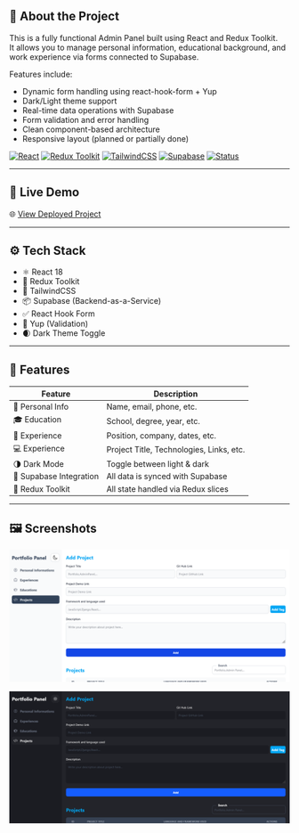 ## 📝 About the Project

This is a fully functional Admin Panel built using React and Redux Toolkit.  
It allows you to manage personal information, educational background, and work experience via forms connected to Supabase.

Features include:

- Dynamic form handling using react-hook-form + Yup  
- Dark/Light theme support  
- Real-time data operations with Supabase  
- Form validation and error handling  
- Clean component-based architecture  
- Responsive layout (planned or partially done)


[![React](https://img.shields.io/badge/React-18-blue?logo=react)](https://react.dev)
[![Redux Toolkit](https://img.shields.io/badge/Redux--Toolkit-RTK-purple?logo=redux)](https://redux-toolkit.js.org/)
[![TailwindCSS](https://img.shields.io/badge/TailwindCSS-3.0-teal?logo=tailwindcss)](https://tailwindcss.com)
[![Supabase](https://img.shields.io/badge/Supabase-Realtime-green?logo=supabase)](https://supabase.io)
[![Status](https://img.shields.io/badge/Status-Deployed-brightgreen)](#)

---

## 🚀 Live Demo

🌐 [View Deployed Project](https://iamirsalimi.github.io/portfolio-redux-panel)

---

## ⚙️ Tech Stack

- ⚛ React 18
- 🧠 Redux Toolkit
- 🎨 TailwindCSS
- 📦 Supabase (Backend-as-a-Service)
- ✅ React Hook Form
- 🧪 Yup (Validation)
- 🌒 Dark Theme Toggle

---

## 📂 Features

| Feature | Description |
|--------|-------------|
| 📝 Personal Info | Name, email, phone, etc. |
| 🎓 Education | School, degree, year, etc. |
| 💼 Experience | Position, company, dates, etc. |
| 💻 Experience | Project Title, Technologies, Links, etc. |
| 🌗 Dark Mode | Toggle between light & dark |
| 📡 Supabase Integration | All data is synced with Supabase |
| 🧩 Redux Toolkit | All state handled via Redux slices |

---

## 🖼️ Screenshots

![screenshot2](./public/light-project.png)

![screenshot1](./public/dark-project.png)
